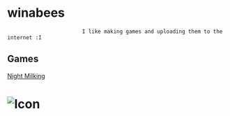 # winabees
                            I like making games and uploading them to the internet :I
## Games

[Night Milking](https://winabees.itch.io/night-milking)

# ![Icon](blob/main/Icon2.PNG)
